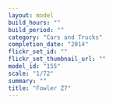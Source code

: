 ```yaml
---
layout: model
build_hours: ""
build_period: ""
category: "Cars and Trucks"
completion_date: "2014"
flickr_set_id: ""
flickr_set_thumbnail_url: ""
model_id: "155"
scale: "1/72"
summary: ""
title: "Fowler Z7"
---
```



